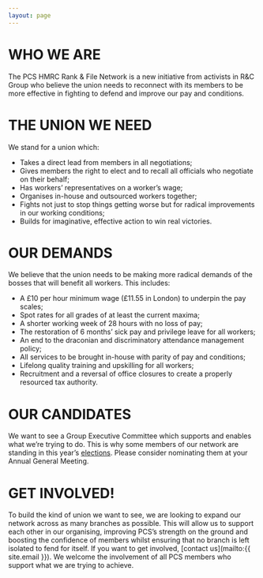 ```yaml
---
layout: page
---
```

# WHO WE ARE
The PCS HMRC Rank & File Network is a new initiative from activists in R&C Group who believe the union needs to reconnect with its members to be more effective in fighting to defend and improve our pay and conditions.

# THE UNION WE NEED
We stand for a union which:
- Takes a direct lead from members in all negotiations;
- Gives  members the right to elect and to recall all officials who negotiate on their behalf;
- Has workers’ representatives on a worker’s wage;
- Organises in-house and outsourced workers together;
- Fights not just to stop things getting worse but for radical improvements in our working conditions;
- Builds for imaginative, effective action to win real victories.

# OUR DEMANDS
We believe that the union needs to be making more radical demands of the bosses that will benefit all workers. This includes:
- A £10 per hour minimum wage (£11.55 in London) to underpin the pay scales;
- Spot rates for all grades of at least the current maxima;
- A shorter working week of 28 hours with no loss of pay;
- The restoration of 6 months’ sick pay and privilege leave for all workers;
- An end to the draconian and discriminatory attendance management policy;
- All services to be brought in-house with parity of pay and conditions;
- Lifelong quality training and upskilling for all workers;
- Recruitment and a reversal of office closures to create a properly resourced tax authority. 

# OUR CANDIDATES
We want to see a Group Executive Committee which supports and enables what we’re trying to do. This is why some members of our network are standing in this year’s [elections](/elections.html). Please consider nominating them at your Annual General Meeting.

# GET INVOLVED!
To build the kind of union we want to see, we are looking to expand our network across as many branches as possible. This will allow us to support each other in our organising, improving PCS’s strength on the ground and boosting the confidence of members whilst ensuring that no branch is left isolated to fend for itself.
If you want to get involved, [contact us](mailto:{{ site.email }}). We welcome the involvement of all PCS members who support what we are trying to achieve. 